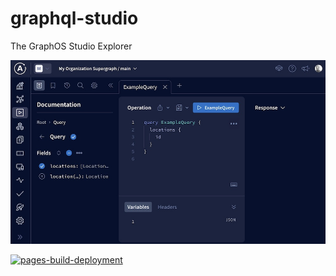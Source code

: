 # graphql-studio
The GraphOS Studio Explorer

![explorer-new-graph](https://raw.githubusercontent.com/hoangsvit/graphql-studio/main/assets/explorer-new-graph.jpg)

[![pages-build-deployment](https://github.com/hoangsvit/graphql-studio/actions/workflows/pages/pages-build-deployment/badge.svg)](https://github.com/hoangsvit/graphql-studio/actions/workflows/pages/pages-build-deployment)
